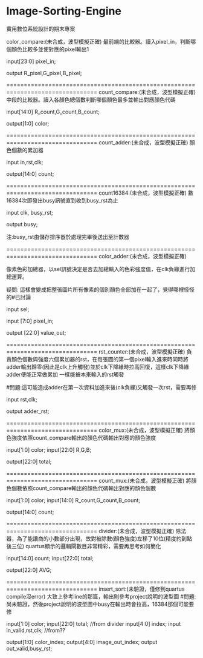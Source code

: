 # Image-Sorting-Engine
實用數位系統設計的期末專案

color_compare:(未合成，波型模擬正確)
最前端的比較器。讀入pixel_in，判斷哪個顏色比較多並使對應的pixel輸出1

input[23:0] pixel_in;

output R_pixel,G_pixel,B_pixel;

================================================================================
count_compare:(未合成，波型模擬正確)
中段的比較器。讀入各顏色總個數判斷哪個顏色最多並輸出對應顏色代碼

input[14:0] R_count,G_count,B_count;

output[1:0] color;

================================================================================
count_adder:(未合成，波型模擬正確)
顏色個數的累加器

input in,rst,clk;

output[14:0] count;

================================================================================
count16384:(未合成，波型模擬正確)
數16384次即發出busy訊號直到收到busy_rst為止

input clk, busy_rst;

output busy;

注:busy_rst由儲存排序器於處理完畢後送出至計數器

================================================================================
color_adder:(未合成，波型模擬正確)

像素色彩加總器，以sel訊號決定是否去加總輸入的色彩強度值，在clk負緣進行加總運算。

疑問: 這樣會變成把整張圖片所有像素的個別顏色全部加在一起了，覺得哪裡怪怪的#已討論

input sel;

input [7:0] pixel_in;

output [22:0] value_out;

================================================================================
rst_counter:(未合成，波型模擬正確)
負責顏色個數與強度六個累加器的rst，在每張圖的第一個pixel輸入進來時同時將adder輸出歸零(因此是clk上升觸發)並於clk下降緣時拉高回復，這樣clk下降緣adder便能正常做累加
一樣能被本來輸入的rst觸發

#問題:這可能造成adder在第一次資料加進來後(clk負緣)又觸發一次rst，需要再修

input rst,clk;

output adder_rst;

================================================================================
color_mux:(未合成，波型模擬正確)
將顏色強度依照count_compare輸出的顏色代碼輸出對應的顏色強度

input[1:0] color;
input[22:0] R,G,B;

output[22:0] total;

================================================================================
count_mux:(未合成，波型模擬正確)
將顏色個數依照count_compare輸出的顏色代碼輸出對應的顏色個數

input[1:0] color;
input[14:0] R_count,G_count,B_count;

output[14:0] count;

================================================================================
divider:(未合成，波型模擬正確)
除法器，為了能讓商的小數部分出現，故對被除數(顏色強度)左移了10位(精度約到點後三位)
quartus顯示的邏輯閘數目非常精彩，需要再思考如何簡化

input[14:0] count;
input[22:0] total;

output[22:0] AVG;

================================================================================
insert_sort:(未驗證，僅修到quartus compile沒error)
大致上參考line的那篇，輸出則參考project說明的波型圖
#問題:尚未驗證，然後project說明的波型圖中busy在輸出時會拉高，16384那個可能要修

input[1:0] color;
input[22:0] total;  //from divider
input[4:0] index;
input in_valid,rst,clk;  //from??

output[1:0] color_index;
output[4:0] image_out_index;
output out_valid,busy_rst;
